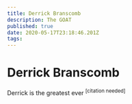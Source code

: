 ```yaml
---
title: Derrick Branscomb
description: The GOAT
published: true
date: 2020-05-17T23:18:46.201Z
tags: 
---
```


# Derrick Branscomb
Derrick is the greatest ever <sup>\[citation needed]</sup>
